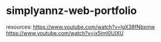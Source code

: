# simplyannz-web-portfolio

resources:
https://www.youtube.com/watch?v=lgX38fNbxmw
https://www.youtube.com/watch?v=jx5jmI0UlXU
